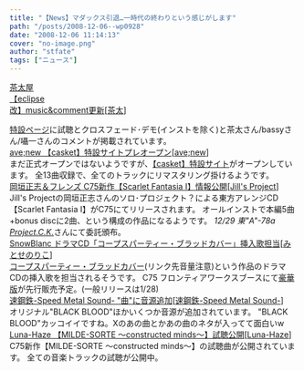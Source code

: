 ```yaml
---
title: "【News】マダックス引退…一時代の終わりという感じがします"
path: "/posts/2008-12-06--wp0928"
date: "2008-12-06 11:14:13"
cover: "no-image.png"
author: "stfate"
tags: ["ニュース"]
---
```


<style type="text/css">
<!--
p {white-space: pre-wrap};
-->
</style>

<a class="topics" href="http://chata.moo.jp/uk5/index.html" target="_blank">茶太屋 【eclipse 改】music&comment更新</a><span class="junre">[<a href="http://chata.moo.jp/" target="_blank">茶太</a>]</span>
<div class="news"><a href="http://chata.moo.jp/uk5/index.html" target="_blank">特設ページ</a>に試聴とクロスフェード･デモ(インストを除く)と茶太さん/bassyさん/囁一さんのコメントが掲載されています。</div>
<a class="topics" href="http://www.avenew.jp/casket/top.html" target="_blank">ave;new 【casket】特設サイトプレオープン</a><span class="junre">[<a href="http://www.avenew.jp/" target="_blank">ave;new</a>]</span>
<div class="news">まだ正式オープンではないようですが、<a href="http://www.avenew.jp/casket/top.html" target="_blank">【casket】特設サイト</a>がオープンしています。
全13曲収録で、全てのトラックにリマスタリング掛けるようです。</div>
<a class="topics" href="http://www5f.biglobe.ne.jp/~kapparecords/M_OKAGAKI_KPCR-73.html" target="_blank">岡垣正志＆フレンズ C75新作【Scarlet Fantasia I】情報公開</a><span class="junre">[<a href="http://www5f.biglobe.ne.jp/~kapparecords/index1.html" target="_blank">Jill's Project</a>]</span>
<div class="news">Jill's Projectの岡垣正志さんのソロ･プロジェクト？による東方アレンジCD【Scarlet Fantasia Ⅰ】がC75にてリリースされます。
オールインストで本編5曲+bonus discに2曲、という構成の作品になるようです。
<em>12/29 東"A"-78a <a href="http://homepage3.nifty.com/irisu_ta-sukesan1/PCK.html" target="_blank">Project.C.K.</a></em>さんにて委託頒布。</div>
<a class="topics" href="http://www.snowblanc.net/" target="_blank">SnowBlanc ドラマCD「コープスパーティー・ブラッドカバー」挿入歌担当</a><span class="junre">[<a href="http://www.snowblanc.net/" target="_blank">みとせのりこ</a>]</span>
<div class="news"><a href="http://www.gris2.com/~corpse_pc/" target="_blank">コープスパーティー・ブラッドカバー</a>(リンク先音量注意)という作品のドラマCDの挿入歌を担当されるそうです。
C75 フロンティアワークスブースにて<a href="http://www.fwinc.co.jp/package/CORP-0001.php" target="_blank">豪華版</a>が先行販売予定。(一般リリースは1/28)</div>
<a class="topics" href="http://www.sm-sound.skmt14.jp/" target="_blank">速鋼鉄-Speed Metal Sound- "曲"に音源追加</a><span class="junre">[<a href="http://www.sm-sound.skmt14.jp/" target="_blank">速鋼鉄-Speed Metal Sound-</a>]</span>
<div class="news">オリジナル"BLACK BLOOD"ほかいくつか音源が追加されています。
"BLACK BLOOD"カッコイイですね。Xのあの曲とかあの曲のネタが入ってて面白いw</div>
<a class="topics" href="http://www.luna-haze.com/" target="_blank">Luna-Haze 【MILDE-SORTE ～constructed minds～】試聴公開</a><span class="junre">[<a href="http://www.luna-haze.com/" target="_blank">Luna-Haze</a>]</span>
<div class="news">C75新作【MILDE-SORTE ～constructed minds～】の試聴曲が公開されています。
全ての音楽トラックの試聴が公開中。</div>
